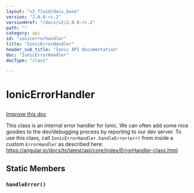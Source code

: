 ```yaml
---
layout: "v2_fluid/docs_base"
version: "2.0.0-rc.2"
versionHref: "/docs/v2/2.0.0-rc.2"
path: ""
category: api
id: "ionicerrorhandler"
title: "IonicErrorHandler"
header_sub_title: "Ionic API Documentation"
doc: "IonicErrorHandler"
docType: "class"

---
```










<h1 class="api-title">
<a class="anchor" name="ionic-error-handler" href="#ionic-error-handler"></a>

IonicErrorHandler





</h1>

<a class="improve-v2-docs" href="http://github.com/driftyco/ionic/edit/master/src/util/ionic-error-handler.ts#L0">
Improve this doc
</a>






<p>This class is an internal error handler for Ionic. We can often add
some nice goodies to the dev/debugging process by reporting to our
dev server. To use this class, call <code>IonicErrorHandler.handleError(err)</code> from
inside a custom <code>ErrorHandler</code> as described here: <a href="https://angular.io/docs/ts/latest/api/core/index/ErrorHandler-class.html">https://angular.io/docs/ts/latest/api/core/index/ErrorHandler-class.html</a></p>




<!-- @usage tag -->


<!-- @property tags -->
<h2><a class="anchor" name="static-members" href="#static-members"></a>Static Members</h2>
<div id="handleError"></div>
<h3><a class="anchor" name="handleError" href="#handleError"></a><code>handleError()</code>
  
</h3>













<!-- instance methods on the class -->




<!-- related link --><!-- end content block -->


<!-- end body block -->

